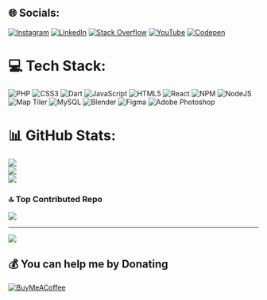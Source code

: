 
## 🌐 Socials:
 [![Instagram](https://img.shields.io/badge/Instagram-%23E4405F.svg?logo=Instagram&logoColor=white)](https://instagram.com/mlickn) [![LinkedIn](https://img.shields.io/badge/LinkedIn-%230077B5.svg?logo=linkedin&logoColor=white)](https://linkedin.com/in/mcsknyy) [![Stack Overflow](https://img.shields.io/badge/-Stackoverflow-FE7A16?logo=stack-overflow&logoColor=white)](https://stackoverflow.com/users/22063082) [![YouTube](https://img.shields.io/badge/YouTube-%23FF0000.svg?logo=YouTube&logoColor=white)](https://youtube.com/@mcskny) [![Codepen](https://img.shields.io/badge/Codepen-000000?style=for-the-badge&logo=codepen&logoColor=white)](https://codepen.io/mcskny) 

# 💻 Tech Stack:
![PHP](https://img.shields.io/badge/php-%23777BB4.svg?style=for-the-badge&logo=php&logoColor=white) ![CSS3](https://img.shields.io/badge/css3-%231572B6.svg?style=for-the-badge&logo=css3&logoColor=white) ![Dart](https://img.shields.io/badge/dart-%230175C2.svg?style=for-the-badge&logo=dart&logoColor=white) ![JavaScript](https://img.shields.io/badge/javascript-%23323330.svg?style=for-the-badge&logo=javascript&logoColor=%23F7DF1E) ![HTML5](https://img.shields.io/badge/html5-%23E34F26.svg?style=for-the-badge&logo=html5&logoColor=white)  ![React](https://img.shields.io/badge/react-%2320232a.svg?style=for-the-badge&logo=react&logoColor=%2361DAFB) ![NPM](https://img.shields.io/badge/NPM-%23000000.svg?style=for-the-badge&logo=npm&logoColor=white) ![NodeJS](https://img.shields.io/badge/node.js-6DA55F?style=for-the-badge&logo=node.js&logoColor=white)  ![Map Tiler]([[https://img.shields.io/badge/Google%20Cloud-%234285F4.svg?style=for-the-badge&logo=google-cloud&logoColor=white](https://media.maptiler.com/old/mediakit/logo/maptiler-icon.png)](https://media.maptiler.com/old/mediakit/logo/maptiler-icon.png)) ![MySQL](https://img.shields.io/badge/mysql-%2300f.svg?style=for-the-badge&logo=mysql&logoColor=white)  ![Blender](https://img.shields.io/badge/blender-%23F5792A.svg?style=for-the-badge&logo=blender&logoColor=white) 	![Figma](https://img.shields.io/badge/figma-%23F24E1E.svg?style=for-the-badge&logo=figma&logoColor=white) ![Adobe Photoshop](https://img.shields.io/badge/adobephotoshop-%2331A8FF.svg?style=for-the-badge&logo=adobephotoshop&logoColor=white) 
# 📊 GitHub Stats:
![](https://github-readme-stats.vercel.app/api?username=mcskny&theme=dark&hide_border=false&include_all_commits=true&count_private=true)<br/>
![](https://github-readme-streak-stats.herokuapp.com/?user=mcskny&theme=dark&hide_border=false)<br/>
![](https://github-readme-stats.vercel.app/api/top-langs/?username=mcskny&theme=dark&hide_border=false&include_all_commits=true&count_private=true&layout=compact)

### 🔝 Top Contributed Repo
![](https://github-contributor-stats.vercel.app/api?username=mcskny&limit=5&theme=apprentice&combine_all_yearly_contributions=true)

---
[![](https://visitcount.itsvg.in/api?id=mcskny&icon=0&color=4)](https://visitcount.itsvg.in)

  ## 💰 You can help me by Donating
  [![BuyMeACoffee](https://img.shields.io/badge/Buy%20Me%20a%20Coffee-ffdd00?style=for-the-badge&logo=buy-me-a-coffee&logoColor=black)](https://buymeacoffee.com/mcskny01Y) 

  
<!-- Proudly created with GPRM ( https://gprm.itsvg.in ) -->

